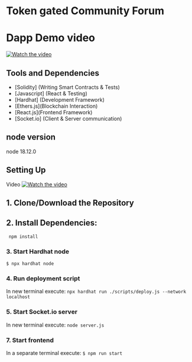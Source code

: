 # Token gated Community Forum


# Dapp Demo video


[![Watch the video](https://img.youtube.com/vi/TfEaVcCuNQQ/maxresdefault.jpg)](https://youtu.be/TfEaVcCuNQQ)


## Tools and Dependencies

- [Solidity] (Writing Smart Contracts & Tests)
- [Javascript] (React & Testing)
- [Hardhat] (Development Framework)
- [Ethers.js](Blockchain Interaction)
- [React.js](Frontend Framework)
- [Socket.io] (Client & Server communication)

## node version 
node 18.12.0

## Setting Up 
Video
[![Watch the video](https://img.youtube.com/vi/X38POCqqvng/maxresdefault.jpg)](https://youtu.be/X38POCqqvng?si=NDCPgtzRVs4Q6fzn)




## 1. Clone/Download the Repository

## 2. Install Dependencies:
` npm install`

### 3. Start Hardhat node
`$ npx hardhat node`

### 4. Run deployment script
In new terminal execute:
` npx hardhat run ./scripts/deploy.js --network localhost `

### 5. Start Socket.io server
In new terminal execute:
` node server.js `

### 7. Start frontend
In a separate terminal execute:
`$ npm run start`
